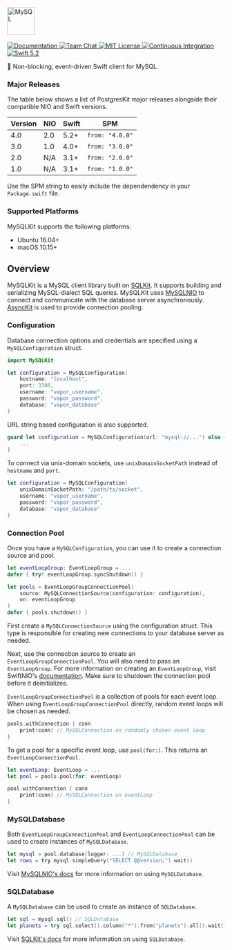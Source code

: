 <img src="https://user-images.githubusercontent.com/1342803/75589537-fbfc9100-5a48-11ea-8732-e75dfe32e338.png" height="64" alt="MySQL">
<br>
<br>
<a href="https://docs.vapor.codes/4.0/">
    <img src="http://img.shields.io/badge/read_the-docs-2196f3.svg" alt="Documentation">
</a>
<a href="https://discord.gg/vapor">
    <img src="https://img.shields.io/discord/431917998102675485.svg" alt="Team Chat">
</a>
<a href="LICENSE">
    <img src="http://img.shields.io/badge/license-MIT-brightgreen.svg" alt="MIT License">
</a>
<a href="https://github.com/vapor/sql-kit/actions">
    <img src="https://github.com/vapor/sql-kit/workflows/test/badge.svg" alt="Continuous Integration">
</a>
<a href="https://swift.org">
    <img src="http://img.shields.io/badge/swift-5.2-brightgreen.svg" alt="Swift 5.2">
</a>

🐬 Non-blocking, event-driven Swift client for MySQL.

### Major Releases

The table below shows a list of PostgresKit major releases alongside their compatible NIO and Swift versions. 

|Version|NIO|Swift|SPM|
|---|---|---|---|
|4.0|2.0|5.2+|`from: "4.0.0"`|
|3.0|1.0|4.0+|`from: "3.0.0"`|
|2.0|N/A|3.1+|`from: "2.0.0"`|
|1.0|N/A|3.1+|`from: "1.0.0"`|

Use the SPM string to easily include the dependendency in your `Package.swift` file.

### Supported Platforms

MySQLKit supports the following platforms:

- Ubuntu 16.04+
- macOS 10.15+

## Overview

MySQLKit is a MySQL client library built on [SQLKit](https://github.com/vapor/sql-kit). It supports building and serializing MySQL-dialect SQL queries. MySQLKit uses [MySQLNIO](https://github.com/vapor/mysql-nio) to connect and communicate with the database server asynchronously. [AsyncKit](https://github.com/vapor/async-kit) is used to provide connection pooling. 

### Configuration

Database connection options and credentials are specified using a `MySQLConfiguration` struct. 

```swift
import MySQLKit

let configuration = MySQLConfiguration(
    hostname: "localhost",
    port: 3306,
    username: "vapor_username",
    password: "vapor_password",
    database: "vapor_database"
)
```

URL string based configuration is also supported.

```swift
guard let configuration = MySQLConfiguration(url: "mysql://...") else {
    ...
}
```

To connect via unix-domain sockets, use `unixDomainSocketPath` instead of `hostname` and `port`.

```swift
let configuration = MySQLConfiguration(
    unixDomainSocketPath: "/path/to/socket",
    username: "vapor_username",
    password: "vapor_password",
    database: "vapor_database"
)
```

### Connection Pool

Once you have a `MySQLConfiguration`, you can use it to create a connection source and pool.

```swift
let eventLoopGroup: EventLoopGroup = ...
defer { try! eventLoopGroup.syncShutdown() }

let pools = EventLoopGroupConnectionPool(
    source: MySQLConnectionSource(configuration: configuration), 
    on: eventLoopGroup
)
defer { pools.shutdown() }
```

First create a `MySQLConnectionSource` using the configuration struct. This type is responsible for creating new connections to your database server as needed.

Next, use the connection source to create an `EventLoopGroupConnectionPool`. You will also need to pass an `EventLoopGroup`. For more information on creating an `EventLoopGroup`, visit SwiftNIO's [documentation](https://apple.github.io/swift-nio/docs/current/NIO/index.html). Make sure to shutdown the connection pool before it deinitializes. 

`EventLoopGroupConnectionPool` is a collection of pools for each event loop. When using `EventLoopGroupConnectionPool` directly, random event loops will be chosen as needed.

```swift
pools.withConnection { conn 
    print(conn) // MySQLConnection on randomly chosen event loop
}
```

To get a pool for a specific event loop, use `pool(for:)`. This returns an `EventLoopConnectionPool`. 

```swift
let eventLoop: EventLoop = ...
let pool = pools.pool(for: eventLoop)

pool.withConnection { conn
    print(conn) // MySQLConnection on eventLoop
}
```

### MySQLDatabase

Both `EventLoopGroupConnectionPool` and `EventLoopConnectionPool` can be used to create instances of `MySQLDatabase`.

```swift
let mysql = pool.database(logger: ...) // MySQLDatabase
let rows = try mysql.simpleQuery("SELECT @@version;").wait()
```

Visit [MySQLNIO's docs](https://github.com/vapor/mysql-nio) for more information on using `MySQLDatabase`.

### SQLDatabase

A `MySQLDatabase` can be used to create an instance of `SQLDatabase`.

```swift
let sql = mysql.sql() // SQLDatabase
let planets = try sql.select().column("*").from("planets").all().wait()
```

Visit [SQLKit's docs](https://github.com/vapor/sql-kit) for more information on using `SQLDatabase`. 